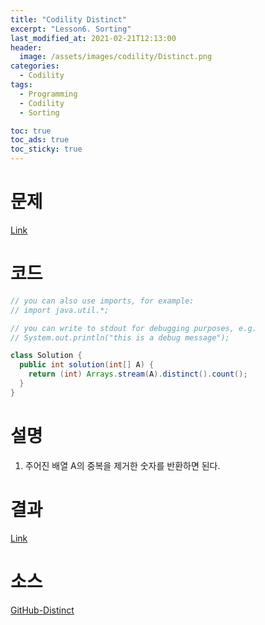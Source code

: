 ```yaml
---
title: "Codility Distinct"
excerpt: "Lesson6. Sorting"
last_modified_at: 2021-02-21T12:13:00
header:
  image: /assets/images/codility/Distinct.png
categories:
  - Codility
tags:
  - Programming
  - Codility
  - Sorting

toc: true
toc_ads: true
toc_sticky: true
---
```

# 문제
[Link](https://app.codility.com/programmers/lessons/6-sorting/distinct/)

# 코드
```java
// you can also use imports, for example:
// import java.util.*;

// you can write to stdout for debugging purposes, e.g.
// System.out.println("this is a debug message");

class Solution {
  public int solution(int[] A) {
    return (int) Arrays.stream(A).distinct().count();
  }
}
```

# 설명
1. 주어진 배열 A의 중복을 제거한 숫자를 반환하면 된다.

# 결과
[Link](https://app.codility.com/demo/results/trainingBUTFHG-DS3/)

# 소스
[GitHub-Distinct](https://github.com/GracefulSoul/Sample/blob/master/src/main/java/gracefulsoul/codility/lesson06/Distinct.java)